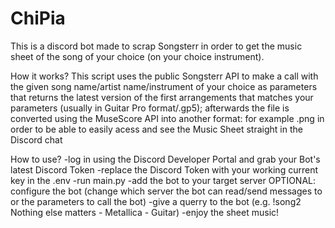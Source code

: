 # ChiPia
 This is a discord bot made to scrap Songsterr in order to get the music sheet of the song of your choice (on your choice instrument).
 
 How it works?
 This script uses the public Songsterr API to make a call with the given song name/artist name/instrument of your choice as parameters that returns the latest version of the first arrangements that matches your parameters (usually in Guitar Pro format/.gp5); afterwards the file is converted using the MuseScore API into another format: for example .png in order to be able to easily acess and see the Music Sheet straight in the Discord chat
 
 How to use?
 -log in using the Discord Developer Portal and grab your Bot's latest Discord Token
 -replace the Discord Token with your working current key in the .env
 -run main.py
 -add the bot to your target server
 OPTIONAL: configure the bot (change which server the bot can read/send messages to or the parameters to call the bot)
 -give a querry to the bot (e.g. !song2 Nothing else matters - Metallica - Guitar)
 -enjoy the sheet music!
